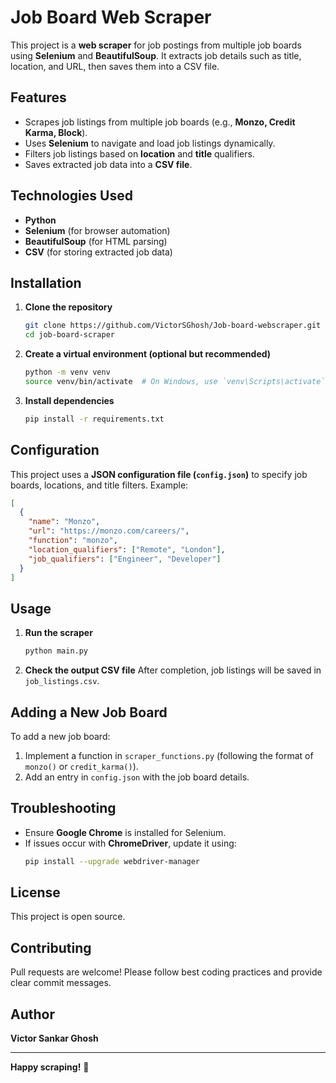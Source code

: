 # Job Board Web Scraper

This project is a **web scraper** for job postings from multiple job boards using **Selenium** and **BeautifulSoup**. It extracts job details such as title, location, and URL, then saves them into a CSV file.

## Features
- Scrapes job listings from multiple job boards (e.g., **Monzo, Credit Karma, Block**).
- Uses **Selenium** to navigate and load job listings dynamically.
- Filters job listings based on **location** and **title** qualifiers.
- Saves extracted job data into a **CSV file**.

## Technologies Used
- **Python**
- **Selenium** (for browser automation)
- **BeautifulSoup** (for HTML parsing)
- **CSV** (for storing extracted job data)

## Installation

1. **Clone the repository**
   ```sh
   git clone https://github.com/VictorSGhosh/Job-board-webscraper.git
   cd job-board-scraper
   ```

2. **Create a virtual environment (optional but recommended)**
   ```sh
   python -m venv venv
   source venv/bin/activate  # On Windows, use `venv\Scripts\activate`
   ```

3. **Install dependencies**
   ```sh
   pip install -r requirements.txt
   ```

## Configuration

This project uses a **JSON configuration file (`config.json`)** to specify job boards, locations, and title filters. Example:

```json
[
  {
    "name": "Monzo",
    "url": "https://monzo.com/careers/",
    "function": "monzo",
    "location_qualifiers": ["Remote", "London"],
    "job_qualifiers": ["Engineer", "Developer"]
  }
]
```

## Usage

1. **Run the scraper**
   ```sh
   python main.py
   ```
2. **Check the output CSV file**
   After completion, job listings will be saved in `job_listings.csv`.

## Adding a New Job Board
To add a new job board:
1. Implement a function in `scraper_functions.py` (following the format of `monzo()` or `credit_karma()`).
2. Add an entry in `config.json` with the job board details.

## Troubleshooting
- Ensure **Google Chrome** is installed for Selenium.
- If issues occur with **ChromeDriver**, update it using:
  ```sh
  pip install --upgrade webdriver-manager
  ```

## License
This project is open source.

## Contributing
Pull requests are welcome! Please follow best coding practices and provide clear commit messages.

## Author
**Victor Sankar Ghosh**

---
**Happy scraping!** 🚀

